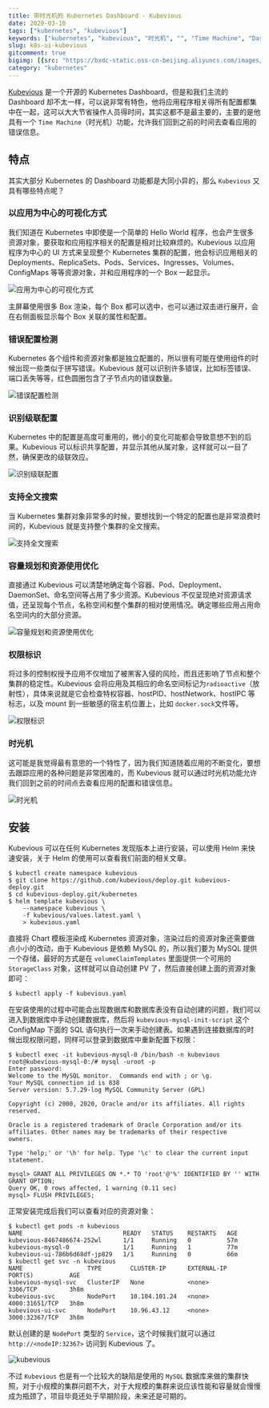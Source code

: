 ```yaml
---
title: 带时光机的 Kubernetes Dashboard - Kubevious
date: 2020-03-10
tags: ["kubernetes", "kubevious"]
keywords: ["kubernetes", "kubevious", "时光机", "", "Time Machine", "Dashboard"]
slug: k8s-ui-kubevious
gitcomment: true
bigimg: [{src: "https://bxdc-static.oss-cn-beijing.aliyuncs.com/images/20200310130608.png", desc: "https://unsplash.com/photos/v9MpHbQimqY"}]
category: "kubernetes"
---
```


[Kubevious](https://github.com/kubevious/kubevious) 是一个开源的 Kubernetes Dashboard，但是和我们主流的 Dashboard 却不太一样，可以说非常有特色，他将应用程序相关得所有配置都集中在一起，这可以大大节省操作人员得时间，其实这都不是最主要的，主要的是他具有一个 `Time Machine`（时光机）功能，允许我们回到之前的时间去查看应用的错误信息。

<!--more-->

## 特点
其实大部分 Kubernetes 的 Dashboard 功能都是大同小异的，那么 `Kubevious` 又具有哪些特点呢？

### 以应用为中心的可视化方式
我们知道在 Kubernetes 中即使是一个简单的 Hello World 程序，也会产生很多资源对象，要获取和应用程序相关的配置是相对比较麻烦的。Kubevious 以应用程序为中心的 UI 方式来呈现整个 Kubernetes 集群的配置，他会标识应用相关的 Deployments、ReplicaSets、Pods、Services、Ingresses、Volumes、ConfigMaps 等等资源对象，并和应用程序的一个 Box 一起显示。

![应用为中心的可视化方式](https://bxdc-static.oss-cn-beijing.aliyuncs.com/images/20200310122618.png)

主屏幕使用很多 Box 渲染，每个 Box 都可以选中，也可以通过双击进行展开，会在右侧面板显示每个 Box 关联的属性和配置。

### 错误配置检测
Kubernetes 各个组件和资源对象都是独立配置的，所以很有可能在使用组件的时候出现一些类似于拼写错误。Kubevious 就可以识别许多错误，比如标签错误、端口丢失等等，红色圆圈包含了子节点内的错误数量。

![错误配置检测](https://bxdc-static.oss-cn-beijing.aliyuncs.com/images/20200310123246.png)


### 识别级联配置
Kubernetes 中的配置是高度可重用的，微小的变化可能都会导致意想不到的后果。Kubevious 可以标识共享配置，并显示其他从属对象，这样就可以一目了然，确保更改的级联效应。

![识别级联配置](https://bxdc-static.oss-cn-beijing.aliyuncs.com/images/20200310123610.png)

### 支持全文搜索
当 Kubernetes 集群对象非常多的时候，要想找到一个特定的配置也是非常浪费时间的，Kubevious 就是支持整个集群的全文搜索。

![支持全文搜索](https://bxdc-static.oss-cn-beijing.aliyuncs.com/images/20200310123757.png)

### 容量规划和资源使用优化
直接通过 Kubevious 可以清楚地确定每个容器、Pod、Deployment、DaemonSet、命名空间等占用了多少资源。Kubevious 不仅呈现绝对资源请求值，还呈现每个节点，名称空间和整个集群的相对使用情况。确定哪些应用占用命名空间内的大部分资源。

![容量规划和资源使用优化](https://bxdc-static.oss-cn-beijing.aliyuncs.com/images/20200310123941.png)

<!--adsense-text-->

### 权限标识
将过多的控制权授予应用不仅增加了被黑客入侵的风险，而且还影响了节点和整个集群的稳定性。Kubevious 会将应用及其相应的命名空间标记为`radioactive`（放射性），具体来说就是它会检查特权容器、hostPID、hostNetwork、hostIPC 等标志，以及 mount 到一些敏感的宿主机位置上，比如 `docker.sock`文件等。

![权限标识](https://bxdc-static.oss-cn-beijing.aliyuncs.com/images/20200310124124.png)

### 时光机
这可能是我觉得最有意思的一个特性了，因为我们知道随着应用的不断变化，要想去跟踪应用的各种问题是非常困难的，而 Kubevious 就可以通过时光机功能允许我们回到之前的时间点去查看应用的配置和错误信息。

![时光机](https://bxdc-static.oss-cn-beijing.aliyuncs.com/images/20200310124511.png)


## 安装
Kubevious 可以在任何 Kubernetes 发现版本上进行安装，可以使用 Helm 来快速安装，关于 Helm 的使用可以查看我们前面的相关文章。

```shell
$ kubectl create namespace kubevious
$ git clone https://github.com/kubevious/deploy.git kubevious-deploy.git
$ cd kubevious-deploy.git/kubernetes
$ helm template kubevious \
    --namespace kubevious \
    -f kubevious/values.latest.yaml \
    > kubevious.yaml
```

直接将 Chart 模板渲染成 Kubernetes 资源对象，渲染过后的资源对象还需要做点小小的改动，由于 Kubevious 是依赖 MySQL 的，所以我们要为 MySQL 提供一个存储，最好的方式是在 `volumeClaimTemplates` 里面提供一个可用的 `StorageClass` 对象，这样就可以自动创建 PV 了，然后直接创建上面的资源对象即可：
```shell
$ kubectl apply -f kubevious.yaml
```

在安装使用的过程中可能会出现数据库和数据库表没有自动创建的问题，我们可以进入到数据库中手动创建数据库，然后将 `kubevious-mysql-init-script` 这个 ConfigMap 下面的 SQL 语句执行一次来手动创建表。如果遇到连接数据库的时候出现权限问题，同样可以登录到数据库中重新配置下权限：
```shell
$ kubectl exec -it kubevious-mysql-0 /bin/bash -n kubevious
root@kubevious-mysql-0:/# mysql -uroot -p
Enter password: 
Welcome to the MySQL monitor.  Commands end with ; or \g.
Your MySQL connection id is 838
Server version: 5.7.29-log MySQL Community Server (GPL)

Copyright (c) 2000, 2020, Oracle and/or its affiliates. All rights reserved.

Oracle is a registered trademark of Oracle Corporation and/or its
affiliates. Other names may be trademarks of their respective
owners.

Type 'help;' or '\h' for help. Type '\c' to clear the current input statement.

mysql> GRANT ALL PRIVILEGES ON *.* TO 'root'@'%' IDENTIFIED BY '' WITH GRANT OPTION;
Query OK, 0 rows affected, 1 warning (0.11 sec)
mysql> FLUSH PRIVILEGES; 
```

正常安装完成后我们可以查看对应的资源对象：
```shell
$ kubectl get pods -n kubevious
NAME                            READY   STATUS    RESTARTS   AGE
kubevious-8467486674-252wl      1/1     Running   0          57m
kubevious-mysql-0               1/1     Running   1          77m
kubevious-ui-786b6d68df-jp829   1/1     Running   0          66m
$ kubectl get svc -n kubevious
NAME                  TYPE        CLUSTER-IP      EXTERNAL-IP   PORT(S)          AGE
kubevious-mysql-svc   ClusterIP   None            <none>        3306/TCP         3h8m
kubevious-svc         NodePort    10.104.101.24   <none>        4000:31651/TCP   3h8m
kubevious-ui-svc      NodePort    10.96.43.12     <none>        3000:32367/TCP   3h8m
```

默认创建的是 `NodePort` 类型的 `Service`，这个时候我们就可以通过 `http://<nodeIP:32367>` 访问到 Kubevious 了。

![kubevious](https://bxdc-static.oss-cn-beijing.aliyuncs.com/images/20200310130013.png)

不过 `Kubevious` 也是有一个比较大的缺陷是使用的 `MySQL` 数据库来做的集群快照，对于小规模的集群问题不大，对于大规模的集群来说应该性能和容量就会慢慢成为瓶颈了，项目毕竟还处于早期阶段，未来还是可期的。

<!--adsense-self-->
